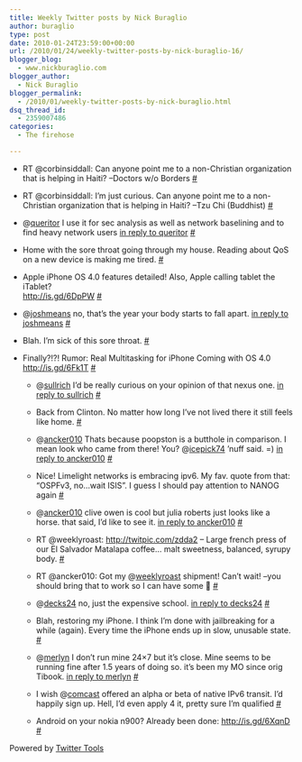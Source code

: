 ```yaml
---
title: Weekly Twitter posts by Nick Buraglio
author: buraglio
type: post
date: 2010-01-24T23:59:00+00:00
url: /2010/01/24/weekly-twitter-posts-by-nick-buraglio-16/
blogger_blog:
  - www.nickburaglio.com
blogger_author:
  - Nick Buraglio
blogger_permalink:
  - /2010/01/weekly-twitter-posts-by-nick-buraglio.html
dsq_thread_id:
  - 2359007486
categories:
  - The firehose

---
```

</p> 

  * RT @corbinsiddall: Can anyone point me to a non-Christian organization that is helping in Haiti? &#8211;Doctors w/o Borders [#][1] 


  * RT @corbinsiddall: I&#8217;m just curious. Can anyone point me to a non-Christian organization that is helping in Haiti? &#8211;Tzu Chi (Buddhist) [#][2] 


  * @[queritor][3] I use it for sec analysis as well as network baselining and to find heavy network users [in reply to queritor][4] [#][5] 


  * Home with the sore throat going through my house. Reading about QoS on a new device is making me tired. [#][6] 


  * Apple iPhone OS 4.0 features detailed! Also, Apple calling tablet the iTablet?  
    <a href="http://is.gd/6DpPW" rel="nofollow">http://is.gd/6DpPW</a> [#][7] 


  * @[joshmeans][8] no, that&#8217;s the year your body starts to fall apart. [in reply to joshmeans][9] [#][10] 


  * Blah. I&#8217;m sick of this sore throat. [#][11] 


  * Finally?!?! Rumor: Real Multitasking for iPhone Coming with OS 4.0 
    <a href="http://is.gd/6Fk1T" rel="nofollow">http://is.gd/6Fk1T</a> [#][12] </li> 
    
    
    
      * @[sullrich][13] I&#8217;d be really curious on your opinion of that nexus one. [in reply to sullrich][14] [#][15] 
    
    
      * Back from Clinton. No matter how long I&#8217;ve not lived there it still feels like home. [#][16] 
    
    
      * @[ancker010][17] Thats because poopston is a butthole in comparison. I mean look who came from there! You? @[icepick74][18] &#8217;nuff said. =) [in reply to ancker010][19] [#][20] 
    
    
      * Nice! Limelight networks is embracing ipv6. My fav. quote from that: “OSPFv3, no&#8230;wait ISIS”. I guess I should pay attention to NANOG again [#][21] 
    
    
      * @[ancker010][17] clive owen is cool but julia roberts just looks like a horse. that said, I&#8217;d like to see it. [in reply to ancker010][22] [#][23] 
    
    
      * RT @weeklyroast: <a href="http://twitpic.com/zdda2" rel="nofollow">http://twitpic.com/zdda2</a> &#8211; Large french press of our El Salvador Matalapa coffee&#8230; malt sweetness, balanced, syrupy body. [#][24] 
    
    
      * RT @ancker010: Got my @[weeklyroast][25] shipment! Can&#8217;t wait! &#8211;you should bring that to work so I can have some 🙂 [#][26] 
    
    
      * @[decks24][27] no, just the expensive school. [in reply to decks24][28] [#][29] 
    
    
      * Blah, restoring my iPhone. I think I&#8217;m done with jailbreaking for a while (again). Every time the iPhone ends up in slow, unusable state. [#][30] 
    
    
      * @[merlyn][31] I don&#8217;t run mine 24&#215;7 but it&#8217;s close. Mine seems to be running fine after 1.5 years of doing so. it&#8217;s been my MO since orig Tibook. [in reply to merlyn][32] [#][33] 
    
    
      * I wish @[comcast][34] offered an alpha or beta of native IPv6 transit. I&#8217;d happily sign up. Hell, I&#8217;d even apply 4 it, pretty sure I&#8217;m qualified [#][35] 
    
    
      * Android on your nokia n900? Already been done: <a href="http://is.gd/6XqnD" rel="nofollow">http://is.gd/6XqnD</a> [#][36] 
    </ul> 
    
    
    
    Powered by [Twitter Tools][37]

 [1]: http://twitter.com/buraglio/statuses/7918527112
 [2]: http://twitter.com/buraglio/statuses/7920523897
 [3]: http://twitter.com/queritor
 [4]: http://twitter.com/queritor/statuses/7934723062
 [5]: http://twitter.com/buraglio/statuses/7945426079
 [6]: http://twitter.com/buraglio/statuses/7956863303
 [7]: http://twitter.com/buraglio/statuses/7971005593
 [8]: http://twitter.com/joshmeans
 [9]: http://twitter.com/joshmeans/statuses/7984373197
 [10]: http://twitter.com/buraglio/statuses/7986142628
 [11]: http://twitter.com/buraglio/statuses/7986164461
 [12]: http://twitter.com/buraglio/statuses/7986333187
 [13]: http://twitter.com/sullrich
 [14]: http://twitter.com/sullrich/statuses/8040839417
 [15]: http://twitter.com/buraglio/statuses/8056313688
 [16]: http://twitter.com/buraglio/statuses/8093421558
 [17]: http://twitter.com/ancker010
 [18]: http://twitter.com/icepick74
 [19]: http://twitter.com/ancker010/statuses/8093823993
 [20]: http://twitter.com/buraglio/statuses/8094238151
 [21]: http://twitter.com/buraglio/statuses/8099159459
 [22]: http://twitter.com/ancker010/statuses/8102208941
 [23]: http://twitter.com/buraglio/statuses/8103436253
 [24]: http://twitter.com/buraglio/statuses/8114617379
 [25]: http://twitter.com/weeklyroast
 [26]: http://twitter.com/buraglio/statuses/8115417901
 [27]: http://twitter.com/decks24
 [28]: http://twitter.com/decks24/statuses/8133182204
 [29]: http://twitter.com/buraglio/statuses/8135227956
 [30]: http://twitter.com/buraglio/statuses/8158992271
 [31]: http://twitter.com/merlyn
 [32]: http://twitter.com/merlyn/statuses/8155376105
 [33]: http://twitter.com/buraglio/statuses/8159034318
 [34]: http://twitter.com/comcast
 [35]: http://twitter.com/buraglio/statuses/8159119615
 [36]: http://twitter.com/buraglio/statuses/8164961745
 [37]: http://alexking.org/projects/wordpress